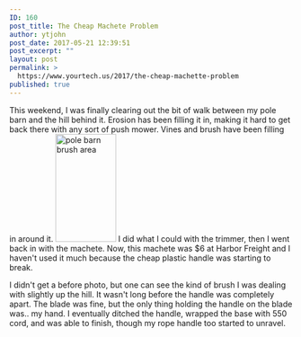 ```yaml
---
ID: 160
post_title: The Cheap Machete Problem
author: ytjohn
post_date: 2017-05-21 12:39:51
post_excerpt: ""
layout: post
permalink: >
  https://www.yourtech.us/2017/the-cheap-machette-problem
published: true
---
```

This weekend, I was finally clearing out the bit of walk between my pole barn and the hill behind it. Erosion has been filling it in, making it hard to get back there with any sort of push mower. Vines and brush have been filling in around it. <img src="https://lh3.googleusercontent.com/hi4uiNnzFkq8dMAVxuE9NzdbgcujPTZzJe2OPLxyHOyyh_Sl2bp1UuE0XcizbAHc-Ne1LZBBa7S3oNuV9vryHWux_LKVLYXoJPIy7UmAg-DKb4hoLZ0dQ5EQwOIFnpZvqdNd3qSSX2Cd1-ge8rwtKxHvyRPaNQooBGYAoobxsCA2RUs1l7s3HPVAFn1FhuKYEm2IzrjGg67PQoUwp7jt6b0JBJBBBlyyq9V39W0DB5vNaBza8vpOAR5xSsoprHI9znLz-aN9LWjsa8e-2TfzZXzyzJoqlgmHSGzKJhmW_QuSQrh66Yo7bFz6_T-VL4Bfqc2Les9KsgqrhJfq_RhCgTyUH1xlJiNCEhwwe6zAWQl2K3wFuNYGSOgR0niIPRQlrX0wHym3q1X7dtgahvVgi3xPL60vhWyK0U-XABFnRifbKC3AhXHlQ7yHsTVJqY6ECwL53d0FkvCsJfnhOpTjer1412rGlbOl3O3EX-EnKhVewqhOzGvucXuIkqx72xbAm0kOa_RuASI2sNrlFD6AdALlrGGkz2SA5WgjH-7o82wJFCgGtqRNQNfJdLthzwCJP-xJ4gYcJcux1qIdGXOS45rkZB51vwOcWlJT7FPKSDQdFsaCeR-pJg=w868-h1542-no" alt="pole barn brush area" width=108 height=192 alight="right"/>
I did what I could with the trimmer, then I went back in with the machete. Now, this machete was $6 at Harbor Freight and I haven't used it much because the cheap plastic handle was starting to break. 

I didn't get a before photo, but one can see the kind of brush I was dealing with slightly up the hill. It wasn't long before the handle was completely apart. The blade was fine, but the only thing holding the handle on the blade was.. my hand. I eventually ditched the handle, wrapped the base with 550 cord, and was able to finish, though my rope handle too started to unravel.